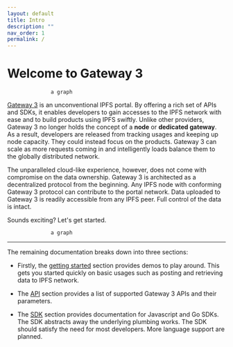 ```yaml
---
layout: default
title: Intro
description: ""
nav_order: 1
permalink: /
---
```


# Welcome to Gateway 3

```
              a graph
```

[Gateway 3](https://www.gw3.io) is an unconventional IPFS portal.
By offering a rich set of APIs and SDKs, it enables developers to gain accesses to the IPFS network with ease and to build products using IPFS swiftly.
Unlike other providers, Gateway 3 no longer holds the concept of a **node** or **dedicated gateway**.
As a result, developers are released from tracking usages and keeping up node capacity.
They could instead focus on the products.
Gateway 3 can scale as more requests coming in and intelligently loads balance them to the globally distributed network.

The unparalleled cloud-like experience, however, does not come with compromise on the data ownership.
Gateway 3 is architected as a decentralized protocol from the beginning.
Any IPFS node with conforming Gateway 3 protocol can contribute to the portal network.
Data uploaded to Gateway 3 is readily accessible from any IPFS peer.
Full control of the data is intact.

Sounds exciting? Let's get started.

```
              a graph
```

---

The remaining documentation breaks down into three sections:

* Firstly, the [getting started](/getting-started) section provides demos to play around.
This gets you started quickly on basic usages such as posting and retrieving data to IPFS network.

* The [API](/api) section provides a list of supported Gateway 3 APIs and their parameters.

* The [SDK](/sdk) section provides documentation for Javascript and Go SDKs. The SDK abstracts away the underlying plumbing works.
The SDK should satisfy the need for most developers.
More language support are planned.
